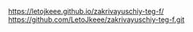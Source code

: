 
https://letojkeee.github.io/zakrivayuschiy-teg-f/
https://github.com/LetoJkeee/zakrivayuschiy-teg-f.git